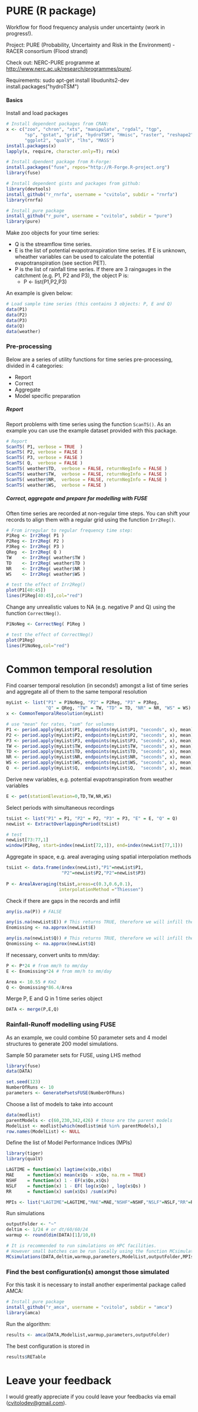 PURE (R package)
================

Workflow for flood frequency analysis under uncertainty (work in progress!).

Project: PURE (Probability, Uncertainty and Risk in the Environment) - RACER consortium (Flood strand)

Check out: NERC-PURE programme at http://www.nerc.ac.uk/research/programmes/pure/.

Requirements:
sudo apt-get install libudunits2-dev
install.packages("hydroTSM")


#### Basics
Install and load packages
```R
# Install dependent packages from CRAN:
x <- c("zoo", "chron", "xts", "manipulate", "rgdal", "tgp",
       "sp", "gstat", "grid", "hydroTSM", "Hmisc", "raster", "reshape2", 
       "ggplot2", "qualV", "lhs", "MASS")
install.packages(x)
lapply(x, require, character.only=T); rm(x)

# Install dpendent package from R-Forge:
install.packages("fuse", repos="http://R-Forge.R-project.org")
library(fuse)

# Install dependent gists and packages from github:
library(devtools)
install_github("r_rnrfa", username = "cvitolo", subdir = "rnrfa")
library(rnrfa)

# Install pure package
install_github("r_pure", username = "cvitolo", subdir = "pure")
library(pure)
```

Make zoo objects for your time series: 

* Q is the streamflow time series. 
* E is the list of potential evapotranspiration time series. If E is unknown, wheather variables can be used to calculate the potential evapotranspiration (see section PET).
* P is the list of rainfall time series. If there are 3 raingauges in the catchment (e.g. P1, P2 and P3), the object P is: 
    + P <- list(P1,P2,P3)

An example is given below:
```R
# Load sample time series (this contains 3 objects: P, E and Q)
data(P1)
data(P2)
data(P3)
data(Q)
data(weather)
```

### Pre-processing
Below are a series of utility functions for time series pre-processing, divided in 4 categories: 

* Report
* Correct
* Aggregate
* Model specific preparation

##### Report
Report problems with time series using the function `ScanTS()`.
As an example you can use the example dataset provided with this package.

```R
# Report
ScanTS( P1, verbose = TRUE  )
ScanTS( P2, verbose = FALSE )
ScanTS( P3, verbose = FALSE )
ScanTS( Q,  verbose = FALSE )
ScanTS( weather$TD,  verbose = FALSE, returnNegInfo = FALSE )
ScanTS( weather$TW,  verbose = FALSE, returnNegInfo = FALSE )
ScanTS( weather$NR,  verbose = FALSE, returnNegInfo = FALSE )
ScanTS( weather$WS,  verbose = FALSE )
```

##### Correct, aggregate and prepare for modelling with FUSE
Often time series are recorded at non-regular time steps. You can shift your records to align them with a regular grid using the function `Irr2Reg()`.
```R
# From irregular to regular frequency time step:
P1Reg <- Irr2Reg( P1 )
P2Reg <- Irr2Reg( P2 )
P3Reg <- Irr2Reg( P3 )
QReg  <- Irr2Reg( Q )
TW    <- Irr2Reg( weather$TW )
TD    <- Irr2Reg( weather$TD )
NR    <- Irr2Reg( weather$NR )
WS    <- Irr2Reg( weather$WS )

# test the effect of Irr2Reg()
plot(P1[40:45])
lines(P1Reg[40:45],col="red")
```

Change any unrealistic values to NA (e.g. negative P and Q) using the function `CorrectNeg()`. 

```R
P1NoNeg <- CorrectNeg( P1Reg )

# test the effect of CorrectNeg()
plot(P1Reg)
lines(P1NoNeg,col="red")
```

# Common temporal resolution
Find coarser temporal resolution (in seconds!) amongst a list of time series and aggregate all of them to the same temporal resolution
```R
myList <- list("P1" = P1NoNeg, "P2" = P2Reg, "P3" = P3Reg, 
               "Q" = QReg, "TW" = TW, "TD" = TD, "NR" = NR, "WS" = WS)
x <- CommonTemporalResolution(myList)

# use "mean" for rates, "sum" for volumes
P1 <- period.apply(myList$P1, endpoints(myList$P1, "seconds", x), mean)
P2 <- period.apply(myList$P2, endpoints(myList$P2, "seconds", x), mean)
P3 <- period.apply(myList$P3, endpoints(myList$P3, "seconds", x), mean)
TW <- period.apply(myList$TW, endpoints(myList$TW, "seconds", x), mean)
TD <- period.apply(myList$TD, endpoints(myList$TD, "seconds", x), mean)
NR <- period.apply(myList$NR, endpoints(myList$NR, "seconds", x), mean)
WS <- period.apply(myList$WS, endpoints(myList$WS, "seconds", x), mean)
Q  <- period.apply(myList$Q,  endpoints(myList$Q,  "seconds", x), mean)
```

Derive new variables, e.g. potential evapotranspiration from weather variables
```R
E <- pet(stationElevation=0,TD,TW,NR,WS)
```

Select periods with simultaneous recordings
```R
tsList <- list("P1" = P1, "P2" = P2, "P3" = P3, "E" = E, "Q" = Q)
newList <- ExtractOverlappingPeriod(tsList)

# test
newList[73:77,1]
window(P1Reg, start=index(newList[72,1]), end=index(newList[77,1]))
```

Aggregate in space, e.g. areal averaging using spatial interpolation methods
```R
tsList <- data.frame(index(newList),"P1"=newList$P1,
                     "P2"=newList$P2,"P2"=newList$P3)
                     
P <- ArealAveraging(tsList,areas=c(0.3,0.6,0.1),
                    interpolationMethod ="Thiessen")
```

Check if there are gaps in the records and infill
```R
any(is.na(P)) # FALSE

any(is.na(newList$E)) # This returns TRUE, therefore we will infill the missing values
Enomissing <- na.approx(newList$E)

any(is.na(newList$Q)) # This returns TRUE, therefore we will infill the missing values
Qnomissing <- na.approx(newList$Q)
```

If necessary, convert units to mm/day:
```R
P <- P*24 # from mm/h to mm/day
E <- Enomissing*24 # from mm/h to mm/day

Area <- 10.55 # Km2
Q <- Qnomissing*86.4/Area
```

Merge P, E and Q in 1 time series object
```R
DATA <- merge(P,E,Q)
```   

### Rainfall-Runoff modelling using FUSE
As an example, we could combine 50 parameter sets and 4 model structures to generate 200 model simulations.

Sample 50 parameter sets for FUSE, using LHS method
```R
library(fuse)
data(DATA)

set.seed(123)
NumberOfRuns <- 10    
parameters <- GeneratePsetsFUSE(NumberOfRuns)
```

Choose a list of models to take into account
```R
data(modlist)
parentModels <- c(60,230,342,426) # those are the parent models 
ModelList <- modlist[which(modlist$mid %in% parentModels),]
row.names(ModelList) <- NULL
```

Define the list of Model Performance Indices (MPIs)
```R
library(tiger)
library(qualV)

LAGTIME = function(x) lagtime(x$Qo,x$Qs)    
MAE     = function(x) mean(x$Qs - x$Qo, na.rm = TRUE)            
NSHF    = function(x) 1 - EF(x$Qo,x$Qs)           
NSLF    = function(x) 1 - EF( log(x$Qo) , log(x$Qs) )           
RR      = function(x) sum(x$Qs) /sum(x$Po)

MPIs <- list("LAGTIME"=LAGTIME,"MAE"=MAE,"NSHF"=NSHF,"NSLF"=NSLF,"RR"=RR)
```

Run simulations
```R
outputFolder <- "~"
deltim <- 1/24 # or dt/60/60/24
warmup <- round(dim(DATA)[1]/10,0)

# It is recommended to run simulations on HPC facilities. 
# However small batches can be run locally using the function MCsimulations()
MCsimulations(DATA,deltim,warmup,parameters,ModelList,outputFolder,MPIs)
```

### Find the best configuration(s) amongst those simulated
For this task it is necessary to install another experimental package called AMCA:

```R
# Install pure package
install_github("r_amca", username = "cvitolo", subdir = "amca")
library(amca)
```

Run the algorithm:
```R
results <- amca(DATA,ModelList,warmup,parameters,outputFolder)
```

The best configuration is stored in
```R
results$RETable
```

# Leave your feedback
I would greatly appreciate if you could leave your feedbacks via email (cvitolodev@gmail.com).
